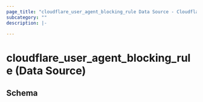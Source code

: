 ```yaml
---
page_title: "cloudflare_user_agent_blocking_rule Data Source - Cloudflare"
subcategory: ""
description: |-
  
---
```


# cloudflare_user_agent_blocking_rule (Data Source)




<!-- schema generated by tfplugindocs -->
## Schema


